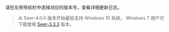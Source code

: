 请在左侧导航栏中选择对应的版本号，查看详细更新日志。

> 从 Seer-4.0.0 版本开始最低支持 Windows 10 系统， Windows 7 用户可下载使用 [Seer-3.3.3](https://github.com/ccseer/Seer/releases/download/Releases/Seer-3.3.3.exe) 版本。
